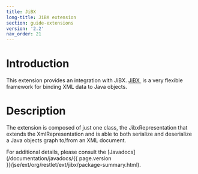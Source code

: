 ```yaml
---
title: JiBX
long-title: JiBX extension
section: guide-extensions
version: '2.2'
nav_order: 21
---
```

# Introduction

This extension provides an integration with JiBX.
[JiBX ](http://jibx.sourceforge.net/)
is a very flexible framework for binding XML data to Java objects.

# Description

The extension is composed of just one class, the JibxRepresentation that
extends the XmlRepresentation and is able to both serialize and
deserialize a Java objects graph to/from an XML document.

For additional details, please consult the
[Javadocs](/documentation/javadocs/{{ page.version }}/jse/ext/org/restlet/ext/jibx/package-summary.html).
